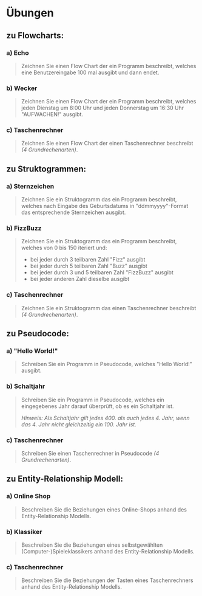 # Übungen
## zu Flowcharts:
### a) Echo
> Zeichnen Sie einen Flow Chart der ein Programm beschreibt, welches eine Benutzereingabe 100 mal ausgibt und dann endet.

### b) Wecker
> Zeichnen Sie einen Flow Chart der ein Programm beschreibt, welches jeden Dienstag um 8:00 Uhr und jeden Donnerstag um 16:30 Uhr "AUFWACHEN!" ausgibt.

### c) Taschenrechner
> Zeichnen Sie einen Flow Chart der einen Taschenrechner beschreibt _(4 Grundrechenarten)_.

## zu Struktogrammen:
### a) Sternzeichen
> Zeichnen Sie ein Struktogramm das ein Programm beschreibt, welches nach Eingabe des Geburtsdatums in "ddmmyyyy"-Format das entsprechende Sternzeichen ausgibt.

### b) FizzBuzz
> Zeichnen Sie ein Struktogramm das ein Programm beschreibt, welches von 0 bis 150 iteriert und: 
>* bei jeder durch 3 teilbaren Zahl "Fizz" ausgibt
>* bei jeder durch 5 teilbaren Zahl "Buzz" ausgibt
>* bei jeder durch 3 und 5 teilbaren Zahl "FizzBuzz" ausgibt
>* bei jeder anderen Zahl dieselbe ausgibt
### c) Taschenrechner
> Zeichnen Sie ein Struktogramm das einen Taschenrechner beschreibt _(4 Grundrechenarten)_.

## zu Pseudocode:
### a) "Hello World!"
> Schreiben Sie ein Programm in Pseudocode, welches "Hello World!" ausgibt.
### b) Schaltjahr
> Schreiben Sie ein Programm in Pseudocode, welches ein eingegebenes Jahr darauf überprüft, ob es ein Schaltjahr ist.  
> 
> _Hinweis: Als Schaltjahr gilt jedes 400.
> als auch jedes 4. Jahr, wenn das 4. Jahr nicht gleichzeitig ein 100. Jahr ist._
### c) Taschenrechner
> Schreiben Sie einen Taschenrechner in Pseudocode _(4 Grundrechenarten)_.

## zu Entity-Relationship Modell:
### a) Online Shop
> Beschreiben Sie die Beziehungen eines Online-Shops anhand des Entity-Relationship Modells.
### b) Klassiker
> Beschreiben Sie die Beziehungen eines selbstgewählten (Computer-)Spieleklassikers anhand des Entity-Relationship Modells.
### c) Taschenrechner
> Beschreiben Sie die Beziehungen der Tasten eines Taschenrechners anhand des Entity-Relationship Modells. 
